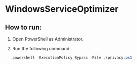 # WindowsServiceOptimizer

## How to run:

1. Open PowerShell as Administrator.
2. Run the following command:

   ```powershell
   powershell -ExecutionPolicy Bypass -File .\privacy.ps1
